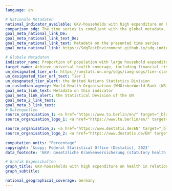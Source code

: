 ```yaml
---
language: en    

# Nationale Metadaten    
national_indicator_available: GKV-households with high expenditure on health in relation to total household expenditure    
comparison_sdg: The time series is compliant with the global metadata.    
goal_meta_national_link_De: 
goal_meta_national_link_text_De: 
goal_meta_national_link_text: Metadata on the presented time series
goal_meta_national_link: https://SdgTestEnvironment.github.io/sdg-indicators/public/Meta/3.8.2.pdf    

# Globale Metadaten    
indicator_name: Proportion of population with large household expenditures on health as a share of total household expenditure or income    
target_name: Achieve universal health coverage, including financial risk protection, access to quality essential health-care services and access to safe, effective, quality and affordable essential medicines and vaccines for all    
un_designated_tier_url: https://unstats.un.org/sdgs/iaeg-sdgs/tier-classification/    
un_designated_tier_url_text: Tier I    
un_desgnated_tier_alert: the United Nations Statistics Division    
un_custodian_agency: World Health Organisation (WHO)<br>World Bank (WB)    
goal_meta_link_text: Metadata on this indicator    
goal_meta_link_alert: the Statistical Devision of the UN    
goal_meta_2_link_text:     
goal_meta_3_link_text:         
# Datenquellen
source_organisation_1: <a href="https://www.tu.berlin/en/" target="_blank"> Technische Universität Berlin </a>
source_organisation_logo_1: <a href="https://www.tu.berlin/en/" target="_blank"><img src="https://g205sdgs.github.io/sdg-indicators/public/OrgImgEn/tub.png" alt="Logo tub" style="height:60px; width:148px"/></a>

source_organisation_2: <a href="https://www.destatis.de/EN" target="_blank"> Federal Statistical Office (Destatis) </a>
source_organisation_logo_2: <a href="https://www.destatis.de/EN" target="_blank"><img src="https://g205sdgs.github.io/sdg-indicators/public/OrgImgEn/destatis.png" alt="Logo destatis" style="height:60px; width:148px"/></a>
    
computation_units: "Percentage"    
copyright: '&copy; Federal Statistical Office (Destatis), 2023'    
data_footnote: 'GKV: Gesetzliche Krankenversicherung (statutory health insurance).'    

# Grafik Eigenschaften    
graph_title: GKV-households with high expenditure on health in relation to total household expenditure
graph_subtitle:     

national_geographical_coverage: Germany    
---
```


<span></span>